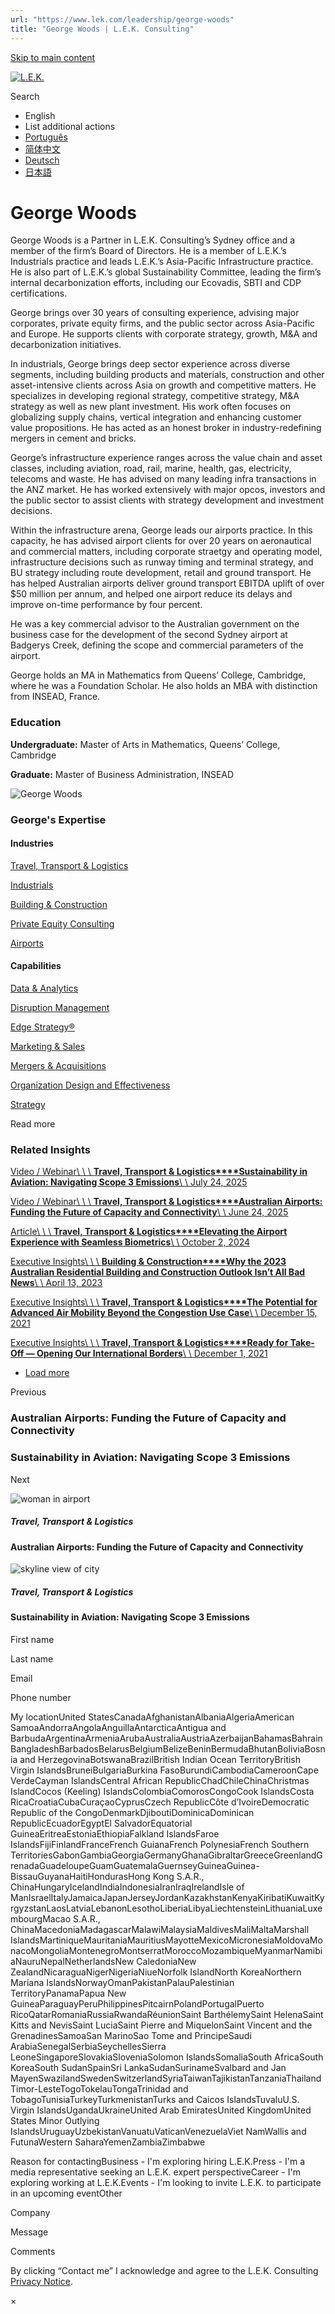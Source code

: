 ```yaml
---
url: "https://www.lek.com/leadership/george-woods"
title: "George Woods | L.E.K. Consulting"
---
```


[Skip to main content](https://www.lek.com/leadership/george-woods#main-content)

[![L.E.K.](https://www.lek.com/themes/lek/images/new-logo.svg)](https://www.lek.com/ "L.E.K.")

Search

- English
- List additional actions
- [Português](https://www.lek.com/pt-br/lek-brazil)
- [简体中文](https://www.lek.com/zh-hant/lek-china)
- [Deutsch](https://www.lek.com/de/lek-germany)
- [日本語](https://www.lek.com/ja/lek-japan)

# George Woods

George Woods is a Partner in L.E.K. Consulting’s Sydney office and a member of the firm’s Board of Directors. He is a member of L.E.K.’s Industrials practice and leads L.E.K.’s Asia-Pacific Infrastructure practice. He is also part of L.E.K.’s global Sustainability Committee, leading the firm’s internal decarbonization efforts, including our Ecovadis, SBTI and CDP certifications.

George brings over 30 years of consulting experience, advising major corporates, private equity firms, and the public sector across Asia-Pacific and Europe. He supports clients with corporate strategy, growth, M&A and decarbonization initiatives.

In industrials, George brings deep sector experience across diverse segments, including building products and materials, construction and other asset-intensive clients across Asia on growth and competitive matters. He specializes in developing regional strategy, competitive strategy, M&A strategy as well as new plant investment. His work often focuses on globalizing supply chains, vertical integration and enhancing customer value propositions. He has acted as an honest broker in industry-redefining mergers in cement and bricks.

George’s infrastructure experience ranges across the value chain and asset classes, including aviation, road, rail, marine, health, gas, electricity, telecoms and waste. He has advised on many leading infra transactions in the ANZ market. He has worked extensively with major opcos, investors and the public sector to assist clients with strategy development and investment decisions.

Within the infrastructure arena, George leads our airports practice. In this capacity, he has advised airport clients for over 20 years on aeronautical and commercial matters, including corporate straetgy and operating model, infrastructure decisions such as runway timing and terminal strategy, and BU strategy including route development, retail and ground transport. He has helped Australian airports deliver ground transport EBITDA uplift of over $50 million per annum, and helped one airport reduce its delays and improve on-time performance by four percent.

He was a key commercial advisor to the Australian government on the business case for the development of the second Sydney airport at Badgerys Creek, defining the scope and commercial parameters of the airport.

George holds an MA in Mathematics from Queens’ College, Cambridge, where he was a Foundation Scholar. He also holds an MBA with distinction from INSEAD, France.

### Education

**Undergraduate:** Master of Arts in Mathematics, Queens’ College, Cambridge

**Graduate:** Master of Business Administration, INSEAD

![George Woods](https://www.lek.com/sites/default/files/profile-images/LEK_Leader_Profile_George_Woods.jpg)

### George's Expertise

#### Industries

[Travel, Transport & Logistics](https://www.lek.com/industries/travel-transport-logistics)

[Industrials](https://www.lek.com/industries/industrials)

[Building & Construction](https://www.lek.com/industries/building-construction)

[Private Equity Consulting](https://www.lek.com/industries/private-equity-pe)

[Airports](https://www.lek.com/industries/travel-transport/airports)

#### Capabilities

[Data & Analytics](https://www.lek.com/capabilities/data-analytics)

[Disruption Management](https://www.lek.com/capabilities/disruption-management)

[Edge Strategy®](https://www.lek.com/capabilities/strategy/edge-strategyr)

[Marketing & Sales](https://www.lek.com/capabilities/marketing-and-sales)

[Mergers & Acquisitions](https://www.lek.com/capabilities/mergers-acquisitions)

[Organization Design and Effectiveness](https://www.lek.com/capabilities/organizational-strategy)

[Strategy](https://www.lek.com/capabilities/strategy)

Read more

### Related Insights

[Video / Webinar\\
\\
\\
**Travel, Transport & Logistics****Sustainability in Aviation: Navigating Scope 3 Emissions**\\
\\
July 24, 2025](https://www.lek.com/insights/tt/au/vd/sustainability-aviation-navigating-scope-3-emissions)

[Video / Webinar\\
\\
\\
**Travel, Transport & Logistics****Australian Airports: Funding the Future of Capacity and Connectivity**\\
\\
June 24, 2025](https://www.lek.com/insights/tt/au/vd/australian-airports-funding-future-capacity-and-connectivity)

[Article\\
\\
\\
**Travel, Transport & Logistics****Elevating the Airport Experience with Seamless Biometrics**\\
\\
October 2, 2024](https://www.lek.com/insights/tt/global/ar/elevating-airport-experience-seamless-biometrics)

[Executive Insights\\
\\
\\
**Building & Construction****Why the 2023 Australian Residential Building and Construction Outlook Isn’t All Bad News**\\
\\
April 13, 2023](https://www.lek.com/insights/ind/au/ei/why-2023-australian-residential-building-and-construction-outlook-isnt-all-bad)

[Executive Insights\\
\\
\\
**Travel, Transport & Logistics****The Potential for Advanced Air Mobility Beyond the Congestion Use Case**\\
\\
December 15, 2021](https://www.lek.com/insights/ei/potential-advanced-air-mobility-beyond-congestion-use-case)

[Executive Insights\\
\\
\\
**Travel, Transport & Logistics****Ready for Take-Off — Opening Our International Borders**\\
\\
December 1, 2021](https://www.lek.com/insights/ei/ready-take-opening-our-international-borders)

- [Load more](https://www.lek.com/leadership/george-woods?page=1 "Load more items")

Previous

### Australian Airports: Funding the Future of Capacity and Connectivity

### Sustainability in Aviation: Navigating Scope 3 Emissions

Next

![woman in airport](https://www.lek.com/sites/default/files/teaser-images/australian-airports-teaser.png)

##### Travel, Transport & Logistics

#### Australian Airports: Funding the Future of Capacity and Connectivity

![skyline view of city](https://www.lek.com/sites/default/files/teaser-images/aviation-scope-3-teaser.png)

##### Travel, Transport & Logistics

#### Sustainability in Aviation: Navigating Scope 3 Emissions

First name

Last name

Email

Phone number

My locationUnited StatesCanadaAfghanistanAlbaniaAlgeriaAmerican SamoaAndorraAngolaAnguillaAntarcticaAntigua and BarbudaArgentinaArmeniaArubaAustraliaAustriaAzerbaijanBahamasBahrainBangladeshBarbadosBelarusBelgiumBelizeBeninBermudaBhutanBoliviaBosnia and HerzegovinaBotswanaBrazilBritish Indian Ocean TerritoryBritish Virgin IslandsBruneiBulgariaBurkina FasoBurundiCambodiaCameroonCape VerdeCayman IslandsCentral African RepublicChadChileChinaChristmas IslandCocos (Keeling) IslandsColombiaComorosCongoCook IslandsCosta RicaCroatiaCubaCuraçaoCyprusCzech RepublicCôte d’IvoireDemocratic Republic of the CongoDenmarkDjiboutiDominicaDominican RepublicEcuadorEgyptEl SalvadorEquatorial GuineaEritreaEstoniaEthiopiaFalkland IslandsFaroe IslandsFijiFinlandFranceFrench GuianaFrench PolynesiaFrench Southern TerritoriesGabonGambiaGeorgiaGermanyGhanaGibraltarGreeceGreenlandGrenadaGuadeloupeGuamGuatemalaGuernseyGuineaGuinea-BissauGuyanaHaitiHondurasHong Kong S.A.R., ChinaHungaryIcelandIndiaIndonesiaIranIraqIrelandIsle of ManIsraelItalyJamaicaJapanJerseyJordanKazakhstanKenyaKiribatiKuwaitKyrgyzstanLaosLatviaLebanonLesothoLiberiaLibyaLiechtensteinLithuaniaLuxembourgMacao S.A.R., ChinaMacedoniaMadagascarMalawiMalaysiaMaldivesMaliMaltaMarshall IslandsMartiniqueMauritaniaMauritiusMayotteMexicoMicronesiaMoldovaMonacoMongoliaMontenegroMontserratMoroccoMozambiqueMyanmarNamibiaNauruNepalNetherlandsNew CaledoniaNew ZealandNicaraguaNigerNigeriaNiueNorfolk IslandNorth KoreaNorthern Mariana IslandsNorwayOmanPakistanPalauPalestinian TerritoryPanamaPapua New GuineaParaguayPeruPhilippinesPitcairnPolandPortugalPuerto RicoQatarRomaniaRussiaRwandaRéunionSaint BarthélemySaint HelenaSaint Kitts and NevisSaint LuciaSaint Pierre and MiquelonSaint Vincent and the GrenadinesSamoaSan MarinoSao Tome and PrincipeSaudi ArabiaSenegalSerbiaSeychellesSierra LeoneSingaporeSlovakiaSloveniaSolomon IslandsSomaliaSouth AfricaSouth KoreaSouth SudanSpainSri LankaSudanSurinameSvalbard and Jan MayenSwazilandSwedenSwitzerlandSyriaTaiwanTajikistanTanzaniaThailandTimor-LesteTogoTokelauTongaTrinidad and TobagoTunisiaTurkeyTurkmenistanTurks and Caicos IslandsTuvaluU.S. Virgin IslandsUgandaUkraineUnited Arab EmiratesUnited KingdomUnited States Minor Outlying IslandsUruguayUzbekistanVanuatuVaticanVenezuelaViet NamWallis and FutunaWestern SaharaYemenZambiaZimbabwe

Reason for contactingBusiness - I'm exploring hiring L.E.K.Press - I'm a media representative seeking an L.E.K. expert perspectiveCareer - I'm exploring working at L.E.K.Events - I'm looking to invite L.E.K. to participate in an upcoming eventOther

Company

Message

Comments

By clicking “Contact me” I acknowledge and agree to the L.E.K. Consulting [Privacy Notice](https://www.lek.com/lek-consulting-privacy-policy).

×